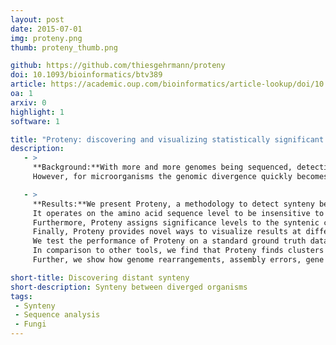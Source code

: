```yaml
---
layout: post
date: 2015-07-01
img: proteny.png
thumb: proteny_thumb.png

github: https://github.com/thiesgehrmann/proteny
doi: 10.1093/bioinformatics/btv389
article: https://academic.oup.com/bioinformatics/article-lookup/doi/10.1093/bioinformatics/btv389
oa: 1
arxiv: 0
highlight: 1
software: 1

title: "Proteny: discovering and visualizing statistically significant syntenic clusters at the proteome level"
description:
   - >
     **Background:**With more and more genomes being sequenced, detecting synteny between genomes becomes more and more important.
     However, for microorganisms the genomic divergence quickly becomes large, resulting in different codon usage and shuffling of gene order and gene elements such as exons.</p>

   - >
     **Results:**We present Proteny, a methodology to detect synteny between diverged genomes. 
     It operates on the amino acid sequence level to be insensitive to codon usage adaptations and clusters groups of exons disregarding order to handle diversity in genomic ordering between genomes.
     Furthermore, Proteny assigns significance levels to the syntenic clusters such that they can be selected on statistical grounds.
     Finally, Proteny provides novel ways to visualize results at different scales, facilitating the exploration and interpretation of syntenic regions.
     We test the performance of Proteny on a standard ground truth dataset, and we illustrate the use of Proteny on two closely related genomes (two different strains of Aspergillus niger) and on two distant genomes (two species of Basidiomycota).
     In comparison to other tools, we find that Proteny finds clusters with more true homologies in fewer clusters that contain more genes, i.e. Proteny is able to identify a more consistent synteny.
     Further, we show how genome rearrangements, assembly errors, gene duplications and the conservation of specific genes can be easily studied with Proteny.</p>

short-title: Discovering distant synteny
short-description: Synteny between diverged organisms
tags:
 - Synteny
 - Sequence analysis
 - Fungi
---
```

